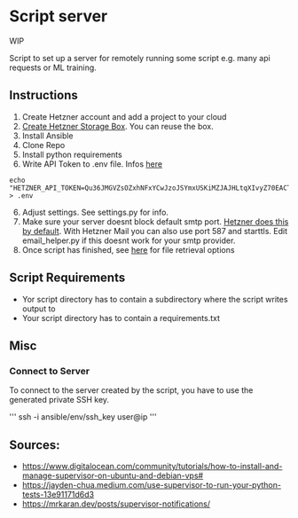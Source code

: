 # Script server
WIP

Script to set up a server for remotely running some script e.g. many api requests or ML training.

## Instructions
1. Create Hetzner account and add a project to your cloud
3. [Create Hetzner Storage Box](https://docs.hetzner.com/de/robot/storage-box/general). You can reuse the box.
4. Install Ansible
5. Clone Repo
6. Install python requirements
7. Write API Token to .env file. Infos [here](https://docs.hetzner.cloud/#overview)
```
echo "HETZNER_API_TOKEN=Qu36JMGVZsOZxhNFxYCwJzoJSYmxUSKiMZJAJHLtqXIvyZ70EACTZWSin795hE9r" > .env
``` 
6. Adjust settings. See settings.py for info.
7. Make sure your server doesnt block default smtp port. [Hetzner does this by default](https://docs.hetzner.com/de/cloud/servers/faq/#warum-kann-ich-keine-mails-von-meinem-server-verschicken). With Hetzner Mail you can also use port 587 and starttls. Edit email_helper.py if this doesnt work for your smtp provider.
7. Once script has finished, see [here](https://docs.hetzner.com/de/robot/storage-box/access/access-overview) for file retrieval options

## Script Requirements
- Yor script directory has to contain a subdirectory where the script writes output to
- Your script directory has to contain a requirements.txt

## Misc
### Connect to Server
To connect to the server created by the script, you have to use the generated private SSH key.

'''
ssh -i ansible/env/ssh_key user@ip
'''



## Sources:
- https://www.digitalocean.com/community/tutorials/how-to-install-and-manage-supervisor-on-ubuntu-and-debian-vps#
- https://jayden-chua.medium.com/use-supervisor-to-run-your-python-tests-13e91171d6d3
- https://mrkaran.dev/posts/supervisor-notifications/

